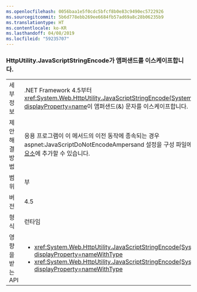 ```yaml
---
ms.openlocfilehash: 0056baa1e5f0cdc5bfcf8b0e83c9490ec5722926
ms.sourcegitcommit: 5b6d778ebb269ee6684fb57ad69a8c28b06235b9
ms.translationtype: HT
ms.contentlocale: ko-KR
ms.lasthandoff: 04/08/2019
ms.locfileid: "59235707"
---
```

### <a name="httputilityjavascriptstringencode-escapes-ampersand"></a>HttpUtility.JavaScriptStringEncode가 앰퍼샌드를 이스케이프합니다.

|   |   |
|---|---|
|세부 정보|.NET Framework 4.5부터 <xref:System.Web.HttpUtility.JavaScriptStringEncode(System.String)?displayProperty=name>이 앰퍼샌드(&amp;) 문자를 이스케이프합니다.|
|제안 해결 방법|응용 프로그램이 이 메서드의 이전 동작에 종속되는 경우 aspnet:JavaScriptDoNotEncodeAmpersand 설정을 구성 파일에 있는 [ASP.NET appSettings 요소](https://docs.microsoft.com/previous-versions/aspnet/hh975440(v=vs.120))에 추가할 수 있습니다.|
|범위|부|
|버전|4.5|
|형식|런타임|
|영향을 받는 API|<ul><li><xref:System.Web.HttpUtility.JavaScriptStringEncode(System.String)?displayProperty=nameWithType></li><li><xref:System.Web.HttpUtility.JavaScriptStringEncode(System.String,System.Boolean)?displayProperty=nameWithType></li></ul>|
